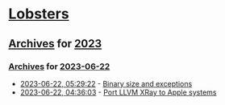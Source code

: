# [Lobsters](../../../README.md)

## [Archives](../../index.md) for [2023](../index.md)

### [Archives](../../index.md) for [2023-06-22](index.md)

* [2023-06-22, 05:29:22](https://lobste.rs/s/nf7xfh/binary_size_exceptions) - [Binary size and exceptions](https://www.sandordargo.com/blog/2023/03/29/binary-size-and-exceptions)
* [2023-06-22, 04:36:03](https://lobste.rs/s/1dpfgc/port_llvm_xray_apple_systems) - [Port LLVM XRay to Apple systems](https://maskray.me/blog/2023-06-18-port-llvm-xray-to-apple-systems)
